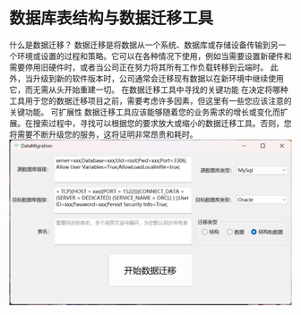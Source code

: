 # 数据库表结构与数据迁移工具
什么是数据迁移？
数据迁移是将数据从一个系统、数据库或存储设备传输到另一个环境或设置的过程和策略。它可以在各种情况下使用，例如当需要设置新硬件和需要停用旧硬件时，或者当公司正在努力将其所有工作负载转移到云端时。
此外，当升级到新的软件版本时，公司通常会迁移现有数据以在新环境中继续使用它，而无需从头开始重建一切。
在数据迁移工具中寻找的关键功能
在决定将哪种工具用于您的数据迁移项目之前，需要考虑许多因素，但这里有一些您应该注意的关键功能。
可扩展性
数据迁移工具应该能够随着您的业务需求的增长或变化而扩展。在搜索过程中，寻找可以根据您的要求放大或缩小的数据迁移工具。否则，您将需要不断升级您的服务，这将证明非常昂贵和耗时。
![输入图片说明](Src/Image/image.png)